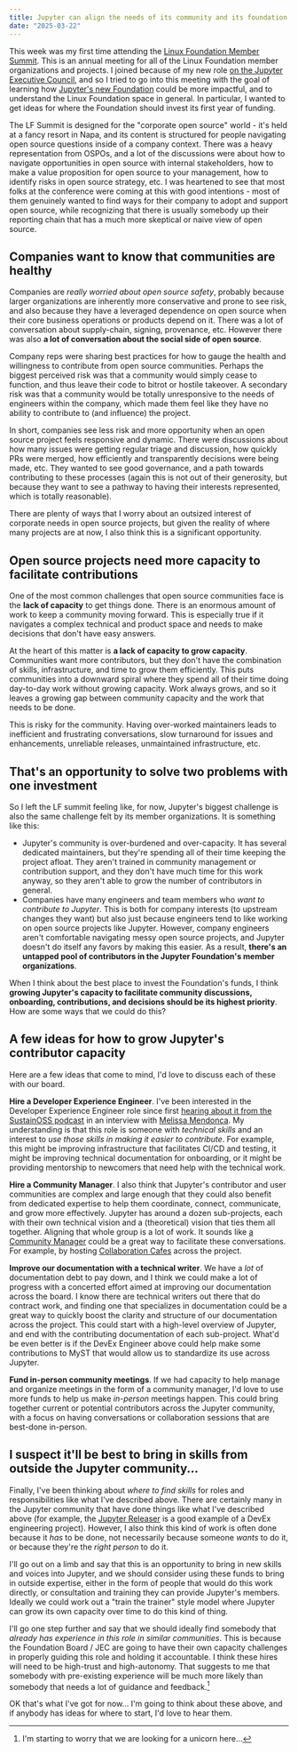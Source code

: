 ```yaml
---
title: Jupyter can align the needs of its community and its foundation by enabling contribution
date: "2025-03-22"
---
```


This week was my first time attending the [Linux Foundation Member Summit](https://events.linuxfoundation.org/lf-member-summit/). This is an annual meeting for all of the Linux Foundation member organizations and projects. I joined because of my new role [on the Jupyter Executive Council](./jec.md), and so I tried to go into this meeting with the goal of learning how [Jupyter's new Foundation](https://jupyterfoundation.org) could be more impactful, and to understand the Linux Foundation space in general. In particular, I wanted to get ideas for where the Foundation should invest its first year of funding.

The LF Summit is designed for the "corporate open source" world - it's held at a fancy resort in Napa, and its content is structured for people navigating open source questions inside of a company context. There was a heavy representation from OSPOs, and a lot of the discussions were about how to navigate opportunities in open source with internal stakeholders, how to make a value proposition for open source to your management, how to identify risks in open source strategy, etc. I was heartened to see that most folks at the conference were coming at this with good intentions - most of them genuinely wanted to find ways for their company to adopt and support open source, while recognizing that there is usually somebody up their reporting chain that has a much more skeptical or naive view of open source.

## Companies want to know that communities are healthy

Companies are _really worried about open source safety_, probably because larger organizations are inherently more conservative and prone to see risk, and also because they have a leveraged dependence on open source when their core business operations or products depend on it. There was a lot of conversation about supply-chain, signing, provenance, etc. However there was also **a lot of conversation about the social side of open source**.

Company reps were sharing best practices for how to gauge the health and willingness to contribute from open source communities. Perhaps the biggest perceived risk was that a community would simply cease to function, and thus leave their code to bitrot or hostile takeover. A secondary risk was that a community would be totally unresponsive to the needs of engineers within the company, which made them feel like they have no ability to contribute to (and influence) the project.

In short, companies see less risk and more opportunity when an open source project feels responsive and dynamic. There were discussions about how many issues were getting regular triage and discussion, how quickly PRs were merged, how efficiently and transparently decisions were being made, etc. They wanted to see good governance, and a path towards contributing to these processes (again this is not out of their generosity, but because they want to see a pathway to having their interests represented, which is totally reasonable). 

There are plenty of ways that I worry about an outsized interest of corporate needs in open source projects, but given the reality of where many projects are at now, I also think this is a significant opportunity.

## Open source projects need more capacity to facilitate contributions

One of the most common challenges that open source communities face is the **lack of capacity** to get things done. There is an enormous amount of work to keep a community moving forward. This is especially true if it navigates a complex technical and product space and needs to make decisions that don't have easy answers.

At the heart of this matter is **a lack of capacity to grow capacity**. Communities want more contributors, but they don't have the combination of skills, infrastructure, and time to grow them efficiently. This puts communities into a downward spiral where they spend all of their time doing day-to-day work without growing capacity. Work always grows, and so it leaves a growing gap between community capacity and the work that needs to be done.

This is risky for the community. Having over-worked maintainers leads to inefficient and frustrating conversations, slow turnaround for issues and enhancements, unreliable releases, unmaintained infrastructure, etc.

## That's an opportunity to solve two problems with one investment

So I left the LF summit feeling like, for now, Jupyter's biggest challenge is also the same challenge felt by its member organizations. It is something like this:

- Jupyter's community is over-burdened and over-capacity. It has several dedicated maintainers, but they're spending all of their time keeping the project afloat. They aren't trained in community management or contribution support, and they don't have much time for this work anyway, so they aren't able to grow the number of contributors in general.
- Companies have many engineers and team members who _want to contribute to Jupyter_. This is both for company interests (to upstream changes they want) but also just because engineers tend to like working on open source projects like Jupyter. However, company engineers aren't comfortable navigating messy open source projects, and Jupyter doesn't do itself any favors by making this easier. As a result, **there's an untapped pool of contributors in the Jupyter Foundation's member organizations**.

When I think about the best place to invest the Foundation's funds, I think **growing Jupyter's capacity to facilitate community discussions, onboarding, contributions, and decisions should be its highest priority**. How are some ways that we could do this?

## A few ideas for how to grow Jupyter's contributor capacity

Here are a few ideas that come to mind, I'd love to discuss each of these with our board.

**Hire a Developer Experience Engineer**. I've been interested in the Developer Experience Engineer role since first [hearing about it from the SustainOSS podcast](https://podcast.sustainoss.org/141) in an interview with [Melissa Mendonca](https://github.com/melissawm). My understanding is that this role is someone with _technical skills_ and an interest to _use those skills in making it easier to contribute_. For example, this might be improving infrastructure that facilitates CI/CD and testing, it might be improving technical documentation for onboarding, or it might be providing mentorship to newcomers that need help with the technical work.

**Hire a Community Manager**. I also think that Jupyter's contributor and user communities are complex and large enough that they could also benefit from dedicated expertise to help them coordinate, connect, communicate, and grow more effectively. Jupyter has around a dozen sub-projects, each with their own technical vision and a (theoretical) vision that ties them all together. Aligning that whole group is a lot of work. It sounds like [a Community Manager](xref:ttw#cl-infrastructure-community-managers-tasks) could be a great way to facilitate these conversations. For example, by hosting [Collaboration Cafes](#community-handbook/coworking/coworking-collabcafe) across the project.

**Improve our documentation with a technical writer**. We have a _lot_ of documentation debt to pay down, and I think we could make a lot of progress with a concerted effort aimed at improving our documentation across the board. I know there are technical writers out there that do contract work, and finding one that specializes in documentation could be a great way to quickly boost the clarity and structure of our documentation across the project. This could start with a high-level overview of Jupyter, and end with the contributing documentation of each sub-project. What'd be even better is if the DevEx Engineer above could help make some contributions to MyST that would allow us to standardize its use across Jupyter.

**Fund in-person community meetings**. If we had capacity to help manage and organize meetings in the form of a community manager, I'd love to use more funds to help us make _in-person_ meetings happen. This could bring together current or potential contributors across the Jupyter community, with a focus on having conversations or collaboration sessions that are best-done in-person.

## I suspect it'll be best to bring in skills from outside the Jupyter community...

Finally, I've been thinking about _where to find skills_ for roles and responsibilities like what I've described above. There are certainly many in the Jupyter community that have done things like what I've described above (for example, the [Jupyter Releaser](https://github.com/jupyter-server/jupyter_releaser) is a good example of a DevEx engineering project). However, I also think this kind of work is often done because it _has_ to be done, not necessarily because someone _wants_ to do it, or because they're the _right person_ to do it.

I'll go out on a limb and say that this is an opportunity to bring in new skills and voices into Jupyter, and we should consider using these funds to bring in outside expertise, either in the form of people that would do this work directly, or consultation and training they can provide Jupyter's members. Ideally we could work out a "train the trainer" style model where Jupyter can grow its own capacity over time to do this kind of thing.

I'll go one step further and say that we should ideally find somebody that _already has experience in this role in similar communities_. This is because the Foundation Board / JEC are going to have their own capacity challenges in properly guiding this role and holding it accountable. I think these hires will need to be high-trust and high-autonomy. That suggests to me that somebody with pre-existing experience will be much more likely than somebody that needs a lot of guidance and feedback.[^uni]

[^uni]: I'm starting to worry that we are looking for a unicorn here...

OK that's what I've got for now... I'm going to think about these above, and if anybody has ideas for where to start, I'd love to hear them.
